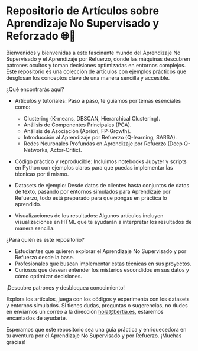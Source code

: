 # Repositorio de Artículos sobre Aprendizaje No Supervisado y Reforzado 🌐🔄
Bienvenidos y bienvenidas a este fascinante mundo del Aprendizaje No Supervisado y el Aprendizaje por Refuerzo, donde las máquinas descubren patrones ocultos y toman decisiones optimizadas en entornos complejos. Este repositorio es una colección de artículos con ejemplos prácticos que desglosan los conceptos clave de una manera sencilla y accesible.

¿Qué encontrarás aquí?

* Artículos y tutoriales: Paso a paso, te guiamos por temas esenciales como:

  * Clustering (K-means, DBSCAN, Hierarchical Clustering).
  * Análisis de Componentes Principales (PCA).
  * Análisis de Asociación (Apriori, FP-Growth).
  * Introducción al Aprendizaje por Refuerzo (Q-learning, SARSA).
  * Redes Neuronales Profundas en Aprendizaje por Refuerzo (Deep Q-Networks, Actor-Critic).

* Código práctico y reproducible: Incluimos notebooks Jupyter y scripts en Python con ejemplos claros para que puedas implementar las técnicas por ti mismo.

* Datasets de ejemplo: Desde datos de clientes hasta conjuntos de datos de texto, pasando por entornos simulados para Aprendizaje por Refuerzo, todo está preparado para que pongas en práctica lo aprendido.

* Visualizaciones de los resultados: Algunos artículos incluyen visualizaciones en HTML que te ayudarán a interpretar los resultados de manera sencilla.

¿Para quién es este repositorio?

* Estudiantes que quieren explorar el Aprendizaje No Supervisado y por Refuerzo desde la base.
* Profesionales que buscan implementar estas técnicas en sus proyectos.
* Curiosos que desean entender los misterios escondidos en sus datos y cómo optimizar decisiones.

¡Descubre patrones y desbloquea conocimiento!

Explora los artículos, juega con los códigos y experimenta con los datasets y entornos simulados. Si tienes dudas, preguntas o sugerencias, no dudes en enviarnos un correo a la dirección hola@bertia.es, estaremos encantados de ayudarte.

Esperamos que este repositorio sea una guía práctica y enriquecedora en tu aventura por el Aprendizaje No Supervisado y por Refuerzo. ¡Muchas gracias!
